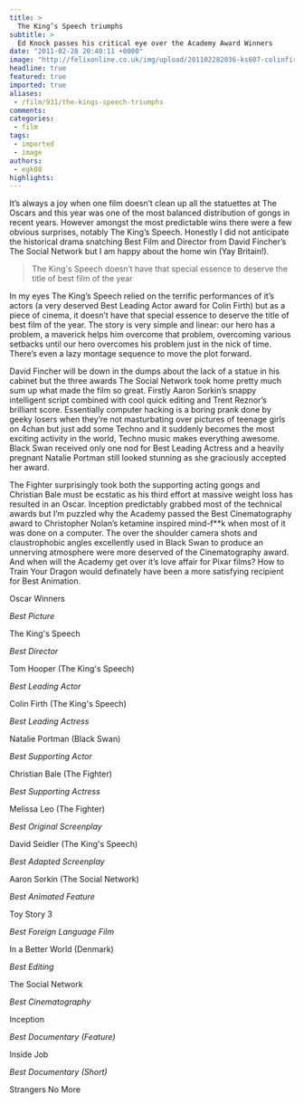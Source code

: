 ```yaml
---
title: >
  The King’s Speech triumphs
subtitle: >
  Ed Knock passes his critical eye over the Academy Award Winners
date: "2011-02-28 20:40:11 +0000"
image: "http://felixonline.co.uk/img/upload/201102282036-ks607-colinfir.jpg"
headline: true
featured: true
imported: true
aliases:
 - /film/931/the-kings-speech-triumphs
comments:
categories:
 - film
tags:
 - imported
 - image
authors:
 - egk08
highlights:
---
```


It’s always a joy when one film doesn’t clean up all the statuettes at The Oscars and this year was one of the most balanced distribution of gongs in recent years. However amongst the most predictable wins there were a few obvious surprises, notably The King’s Speech. Honestly I did not anticipate the historical drama snatching Best Film and Director from David Fincher’s The Social Network but I am happy about the home win (Yay Britain!).

> The King's Speech doesn’t have that special essence to deserve the title of best film of the year

In my eyes The King’s Speech relied on the terrific performances of it’s actors (a very deserved Best Leading Actor award for Colin Firth) but as a piece of cinema, it doesn’t have that special essence to deserve the title of best film of the year. The story is very simple and linear: our hero has a problem, a maverick helps him overcome that problem, overcoming various setbacks until our hero overcomes his problem just in the nick of time. There’s even a lazy montage sequence to move the plot forward.

David Fincher will be down in the dumps about the lack of a statue in his cabinet but the three awards The Social Network took home pretty much sum up what made the film so great. Firstly Aaron Sorkin’s snappy intelligent script combined with cool quick editing and Trent Reznor’s brilliant score. Essentially computer hacking is a boring prank done by geeky losers when they’re not masturbating over pictures of teenage girls on 4chan but just add some Techno and it suddenly becomes the most exciting activity in the world, Techno music makes everything awesome. Black Swan received only one nod for Best Leading Actress and a heavily pregnant Natalie Portman still looked stunning as she graciously accepted her award.

The Fighter surprisingly took both the supporting acting gongs and Christian Bale must be ecstatic as his third effort at massive weight loss has resulted in an Oscar. Inception predictably grabbed most of the technical awards but I’m puzzled why the Academy passed the Best Cinematography award to Christopher Nolan’s ketamine inspired mind-f**k when most of it was done on a computer. The over the shoulder camera shots and claustrophobic angles excellently used in Black Swan to produce an unnerving atmosphere were more deserved of the Cinematography award. And when will the Academy get over it’s love affair for Pixar films? How to Train Your Dragon would definately have been a more satisfying recipient for Best Animation.

Oscar Winners

_Best Picture_

The King's Speech

_Best Director_

Tom Hooper (The King's Speech)

_Best Leading Actor_

Colin Firth (The King's Speech)

_Best Leading Actress_

Natalie Portman (Black Swan)

_Best Supporting Actor_

Christian Bale (The Fighter)

_Best Supporting Actress_

Melissa Leo (The Fighter)

_Best Original Screenplay_

David Seidler (The King's Speech)

_Best Adapted Screenplay_

Aaron Sorkin (The Social Network)

_Best Animated Feature_

Toy Story 3

_Best Foreign Language Film_

In a Better World (Denmark)

_Best Editing_

The Social Network

_Best Cinematography_

Inception

_Best Documentary (Feature)_

Inside Job

_Best Documentary (Short)_

Strangers No More

